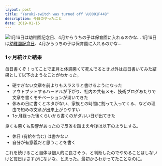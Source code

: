 ```yaml
---
layout: post
title: "Yaruki-switch was turned off \U0001F44B"
description: 今日のやったこと
date: 2019-01-16
---
```


![1月16日は[幼稚園記念日](http://www.nnh.to/11/16.html)、4月からうちの子は保育園に入れるのかな…](https://cdn-images-1.medium.com/max/800/1*GwvwYgGCALXoKZV0GnSxIw.png)
1月16日は[幼稚園記念日](http://www.nnh.to/11/16.html)、4月からうちの子は保育園に入れるのかな…

### 1ヶ月続けた結果

毎日書くぞ！ってことで正月と体調悪くて死んでるとき以外は毎日書いてみた結果として以下のようなことがわかった。

*   硬すぎない文章を前よりもスラスラと書けるようになった
*   アウトプットするハードルが下がり、社内の共有メモ、技術ブログあたりで文章を書くモチベーションが湧いてきた
*   休みの日に書くとネタがない、家族との時間に割って入ってくる、などの理由で短めの文章が出来上がりやすい
*   1ヶ月経った後くらいから書くのがダルい日が出てきた

良くも悪くも影響があったので反省を踏まえ今後は以下のようにする。

*   休日 (有給を含む) は書かない
*   自分が有意義だと思うことを書く

これを続けること自体は個人的に良さそう、と判断したのでやめることはしないけど毎日はさすがにないな、と思った。最初からわかってたことなのに。
